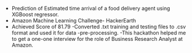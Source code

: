 - Prediction of Estimated time arrival of a food delivery agent using XGBoost regressor.
- Amazon Machine Learning Challenge- HackerEarth
- Achieved Score of 81.79
-Converted .txt training and testing files to .csv format and used it for data -pre-processing.
-This hackathon helped me to get a one-one interview for the role of Business Research Analyst at Amazon.
